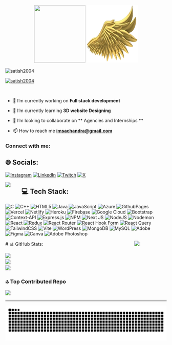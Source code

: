 

<p align="center"  display="flex" >
  <a>
   <img height="180" width="160" src="https://education.oracle.com/file/general/Oracle_University_Generic_Badge.png">
     
   <img height="180" width="160" src="https://github.com/Nitesh-thapliyal/Nitesh-thapliyal/blob/main/right.png"> 
</p> 
<p align="left"> <img src="https://komarev.com/ghpvc/?username=satish2004&label=Profile%20views&color=0e75b6&style=flat" alt="satish2004" /> </p>


<p align="left"> <a href="https://github.com/ryo-ma/github-profile-trophy"><img src="https://github-profile-trophy.vercel.app/?username=satish2004" alt="satish2004" /></a> </p>

<p align="left"> <a href="https://twitter.com/" target="blank"><img src="https://img.shields.io/twitter/follow/?logo=twitter&style=for-the-badge" alt="" /></a> </p>

- 🔭 I’m currently working on **Full stack development**

- 🌱 I’m currently learning **3D website Designing**

- 👯 I’m looking to collaborate on ** Agencies and Internships **

- 📫 How to reach me **imsachandra@gmail.com**

<h3 align="left">Connect with me:</h3>

## 🌐 Socials:
[![Instagram](https://img.shields.io/badge/Instagram-%23E4405F.svg?logo=Instagram&logoColor=white)](https://instagram.com/https://www.instagram.com/i_am_sa30_?igsh=bXAyNTR6aDN4ZzFq) [![LinkedIn](https://img.shields.io/badge/LinkedIn-%230077B5.svg?logo=linkedin&logoColor=white)](https://linkedin.com/in/https://www.linkedin.com/in/satish-chandra-9844b5250?utm_source=share&utm_campaign=share_via&utm_content=profile&utm_medium=android_app) [![Twitch](https://img.shields.io/badge/Twitch-%239146FF.svg?logo=Twitch&logoColor=white)](https://twitch.tv/https://x.com/i_am_sa30_?t=NHpe5iacqjMxLb2nvbsufA&s=08) [![X](https://img.shields.io/badge/X-black.svg?logo=X&logoColor=white)](https://x.com/https://x.com/i_am_sa30_?t=NHpe5iacqjMxLb2nvbsufA&s=08) 

<img src="https://media2.giphy.com/media/v1.Y2lkPTc5MGI3NjExYzN5ZjBpZXJ3ZGZ5NzE1eGI0cXkwZHU1OGw5bzgyOWh3Z2VtMWJxZSZlcD12MV9pbnRlcm5hbF9naWZfYnlfaWQmY3Q9cw/IdyAQJVN2kVPNUrojM/giphy.webp" width="10%" align="left" margin-top="20px">
<p align="left">

  
## 💻 Tech Stack:

![C](https://img.shields.io/badge/c-%2300599C.svg?style=for-the-badge&logo=c&logoColor=white) ![C++](https://img.shields.io/badge/c++-%2300599C.svg?style=for-the-badge&logo=c%2B%2B&logoColor=white) ![HTML5](https://img.shields.io/badge/html5-%23E34F26.svg?style=for-the-badge&logo=html5&logoColor=white) ![Java](https://img.shields.io/badge/java-%23ED8B00.svg?style=for-the-badge&logo=openjdk&logoColor=white) ![JavaScript](https://img.shields.io/badge/javascript-%23323330.svg?style=for-the-badge&logo=javascript&logoColor=%23F7DF1E) ![Azure](https://img.shields.io/badge/azure-%230072C6.svg?style=for-the-badge&logo=microsoftazure&logoColor=white) ![GithubPages](https://img.shields.io/badge/github%20pages-121013?style=for-the-badge&logo=github&logoColor=white) ![Vercel](https://img.shields.io/badge/vercel-%23000000.svg?style=for-the-badge&logo=vercel&logoColor=white) ![Netlify](https://img.shields.io/badge/netlify-%23000000.svg?style=for-the-badge&logo=netlify&logoColor=#00C7B7) ![Heroku](https://img.shields.io/badge/heroku-%23430098.svg?style=for-the-badge&logo=heroku&logoColor=white) ![Firebase](https://img.shields.io/badge/firebase-%23039BE5.svg?style=for-the-badge&logo=firebase) ![Google Cloud](https://img.shields.io/badge/GoogleCloud-%234285F4.svg?style=for-the-badge&logo=google-cloud&logoColor=white) ![Bootstrap](https://img.shields.io/badge/bootstrap-%238511FA.svg?style=for-the-badge&logo=bootstrap&logoColor=white) ![Context-API](https://img.shields.io/badge/Context--Api-000000?style=for-the-badge&logo=react) ![Express.js](https://img.shields.io/badge/express.js-%23404d59.svg?style=for-the-badge&logo=express&logoColor=%2361DAFB) ![NPM](https://img.shields.io/badge/NPM-%23CB3837.svg?style=for-the-badge&logo=npm&logoColor=white) ![Next JS](https://img.shields.io/badge/Next-black?style=for-the-badge&logo=next.js&logoColor=white) ![NodeJS](https://img.shields.io/badge/node.js-6DA55F?style=for-the-badge&logo=node.js&logoColor=white) ![Nodemon](https://img.shields.io/badge/NODEMON-%23323330.svg?style=for-the-badge&logo=nodemon&logoColor=%BBDEAD) ![React](https://img.shields.io/badge/react-%2320232a.svg?style=for-the-badge&logo=react&logoColor=%2361DAFB) ![Redux](https://img.shields.io/badge/redux-%23593d88.svg?style=for-the-badge&logo=redux&logoColor=white) ![React Router](https://img.shields.io/badge/React_Router-CA4245?style=for-the-badge&logo=react-router&logoColor=white) ![React Hook Form](https://img.shields.io/badge/React%20Hook%20Form-%23EC5990.svg?style=for-the-badge&logo=reacthookform&logoColor=white) ![React Query](https://img.shields.io/badge/-React%20Query-FF4154?style=for-the-badge&logo=react%20query&logoColor=white) ![TailwindCSS](https://img.shields.io/badge/tailwindcss-%2338B2AC.svg?style=for-the-badge&logo=tailwind-css&logoColor=white) ![Vite](https://img.shields.io/badge/vite-%23646CFF.svg?style=for-the-badge&logo=vite&logoColor=white) ![WordPress](https://img.shields.io/badge/WordPress-%23117AC9.svg?style=for-the-badge&logo=WordPress&logoColor=white) ![MongoDB](https://img.shields.io/badge/MongoDB-%234ea94b.svg?style=for-the-badge&logo=mongodb&logoColor=white) ![MySQL](https://img.shields.io/badge/mysql-4479A1.svg?style=for-the-badge&logo=mysql&logoColor=white) ![Adobe](https://img.shields.io/badge/adobe-%23FF0000.svg?style=for-the-badge&logo=adobe&logoColor=white) ![Figma](https://img.shields.io/badge/figma-%23F24E1E.svg?style=for-the-badge&logo=figma&logoColor=white) ![Canva](https://img.shields.io/badge/Canva-%2300C4CC.svg?style=for-the-badge&logo=Canva&logoColor=white) ![Adobe Photoshop](https://img.shields.io/badge/adobe%20photoshop-%2331A8FF.svg?style=for-the-badge&logo=adobe%20photoshop&logoColor=white)

<img src="https://media3.giphy.com/media/v1.Y2lkPTc5MGI3NjExOWVod3A2azFjbjJyZWZ5ZnlsMGo1bm45dW42NWRhaHhjZnhuZ3Z2MiZlcD12MV9pbnRlcm5hbF9naWZfYnlfaWQmY3Q9Zw/LHZyixOnHwDDy/giphy.webp" width="20%" align="right" rounded-s-md>
# 📊 GitHub Stats:

![](https://github-readme-stats.vercel.app/api?username=satish2004&theme=dark&hide_border=true&include_all_commits=false&count_private=false)<br/>
![](https://github-readme-streak-stats.herokuapp.com/?user=satish2004&theme=dark&hide_border=true)<br/>
![](https://github-readme-stats.vercel.app/api/top-langs/?username=satish2004&theme=dark&hide_border=true&include_all_commits=false&count_private=false&layout=compact)
>

### 🔝 Top Contributed Repo

  ![](https://github-contributor-stats.vercel.app/api?username=satish2004&limit=5&theme=dark&combine_all_yearly_contributions=true)

---

![BEPb's github activity graph](https://raw.githubusercontent.com/BEPb/BEPb/output/github-contribution-grid-snake.svg)




<!-- Proudly created with GPRM ( https://gprm.itsvg.in ) -->






